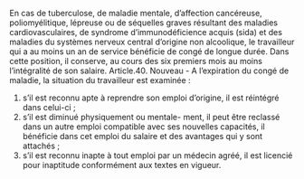 En cas de tuberculose, de maladie mentale, d’affection cancéreuse, poliomyélitique, lépreuse ou de séquelles graves résultant des maladies cardiovasculaires, de syndrome d’immunodéficience acquis (sida) et des maladies du systèmes nerveux central d’origine non alcoolique, le travailleur qui a au moins un an de service bénéficie de congé de longue durée.
Dans cette position, il conserve, au cours des six premiers mois au moins l’intégralité de son salaire.
Article.40. Nouveau - A l’expiration du congé de maladie, la situation du travailleur est examinée :
1. s’il est reconnu apte à reprendre son emploi d’origine, il est réintégré dans celui-ci ;
2. s’il est diminué physiquement ou mentale- ment, il peut être reclassé dans un autre emploi compatible avec ses nouvelles capacités, il bénéficie dans cet emploi du salaire et des avantages qui y sont attachés ;
3. s’il est reconnu inapte à tout emploi par un médecin agréé, il est licencié pour inaptitude conformément aux textes en vigueur.